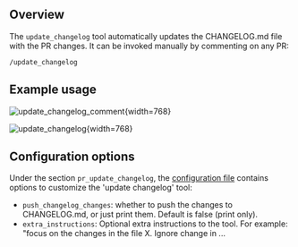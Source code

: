 ## Overview
The `update_changelog` tool automatically updates the CHANGELOG.md file with the PR changes.
It can be invoked manually by commenting on any PR:
```
/update_changelog
```

## Example usage

![update_changelog_comment](https://khulnasoft.com/images/pr_insight/update_changelog_comment.png){width=768}

![update_changelog](https://khulnasoft.com/images/pr_insight/update_changelog.png){width=768}

## Configuration options

Under the section `pr_update_changelog`, the [configuration file](https://github.com/KhulnaSoft/pr-insight/blob/main/pr_insight/settings/configuration.toml#L50) contains options to customize the 'update changelog' tool:

- `push_changelog_changes`: whether to push the changes to CHANGELOG.md, or just print them. Default is false (print only).
- `extra_instructions`: Optional extra instructions to the tool. For example: "focus on the changes in the file X. Ignore change in ...